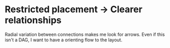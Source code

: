 # Restricted placement -> Clearer relationships
Radial variation between connections makes me look for arrows. 
Even if this isn't a DAG, I want to have a orienting flow to the layout.
